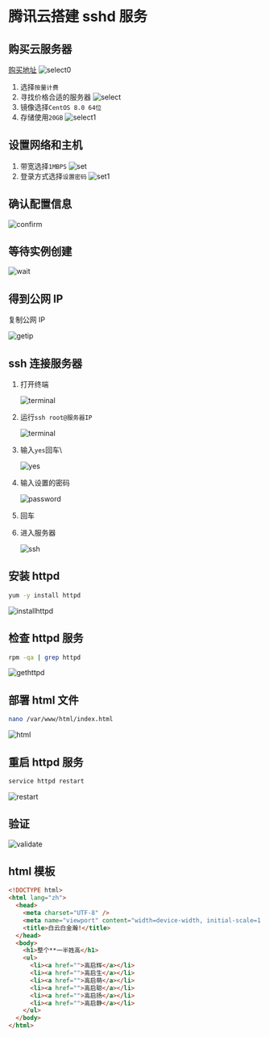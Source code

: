 # 腾讯云搭建 sshd 服务

## 购买云服务器

[购买地址](https://buy.cloud.tencent.com/cvm)
![select0](./tencentcloud/select0.png)

1. 选择`按量计费`
2. 寻找价格合适的服务器
   ![select](./tencentcloud/select.png)
3. 镜像选择`CentOS 8.0 64位`
4. 存储使用`20GB`
   ![select1](./tencentcloud/select2.png)

## 设置网络和主机

1. 带宽选择`1MBPS`
   ![set](./tencentcloud/set.png)
2. 登录方式选择`设置密码`
   ![set1](./tencentcloud/set2.png)

## 确认配置信息

![confirm](./tencentcloud/confirm.png)

## 等待实例创建

![wait](./tencentcloud/wait.png)

## 得到公网 IP

复制公网 IP

![getip](./tencentcloud/getip.png)

## ssh 连接服务器

1. 打开终端

   ![terminal](./tencentcloud/openterminal.png)

2. 运行`ssh root@服务器IP`

   ![terminal](./tencentcloud/terminalssh.png)

3. 输入`yes`回车\

   ![yes](./tencentcloud/yes.png)

4. 输入设置的密码

   ![password](./tencentcloud/password.png)

5. 回车
6. 进入服务器

   ![ssh](./tencentcloud/ssh.png)

## 安装 httpd

```bash
yum -y install httpd
```

![installhttpd](./tencentcloud/install.png)

## 检查 httpd 服务

```bash
rpm -qa | grep httpd
```

![gethttpd](./tencentcloud/gethttpd.png)

## 部署 html 文件

```bash
nano /var/www/html/index.html
```

![html](./tencentcloud/html.png)

## 重启 httpd 服务

```bash
service httpd restart
```

![restart](./tencentcloud/restart.png)

## 验证

![validate](./tencentcloud/validate.png)

## html 模板

```html
<!DOCTYPE html>
<html lang="zh">
  <head>
    <meta charset="UTF-8" />
    <meta name="viewport" content="width=device-width, initial-scale=1.0" />
    <title>白云白金瀚!</title>
  </head>
  <body>
    <h1>整个**一半姓高</h1>
    <ul>
      <li><a href="">高启辉</a></li>
      <li><a href="">高启生</a></li>
      <li><a href="">高启萌</a></li>
      <li><a href="">高启聪</a></li>
      <li><a href="">高启扬</a></li>
      <li><a href="">高启静</a></li>
    </ul>
  </body>
</html>
```
